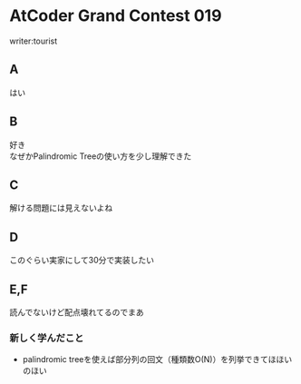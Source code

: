 # AtCoder Grand Contest 019
writer:tourist
## A
はい
## B
好き  
なぜかPalindromic Treeの使い方を少し理解できた
## C
解ける問題には見えないよね
## D
このぐらい実家にして30分で実装したい
## E,F
読んでないけど配点壊れてるのでまあ

### 新しく学んだこと
* palindromic treeを使えば部分列の回文（種類数O(N)）を列挙できてほほいのほい

